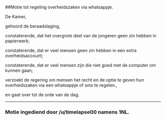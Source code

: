 ##Motie tot regeling overheidszaken via whatsappje. 
 
De Kamer,

gehoord de beraadslaging,

constaterende, dat het overgrote deel van de jongeren geen zin hebben in papierwerk;

constaterende, dat er veel mensen geen zin hebben in een extra overheidsaccount;

constaterende, dat er veel mensen zijn die niet goed met de computer om kunnen gaan;

verzoekt de regering om mensen het recht en de optie te geven hun overheidszaken via een whatsappje of sms te regelen.,

en gaat over tot de orde van de dag.

---

### Motie ingediend door /u/timelapse00 namens 1NL.